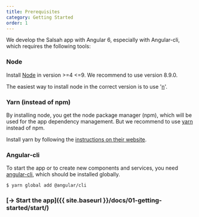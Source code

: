 ```yaml
---
title: Prerequisites
category: Getting Started
order: 1
---
```


We develop the Salsah app with Angular 6, especially with Angular-cli, which requires the following tools:


### Node
Install [Node](https://nodejs.org/en/download/) in version >=4 <=9. We recommend to use version 8.9.0.

The easiest way to install node in the correct version is to use '[n](https://github.com/tj/n)'.


### Yarn (instead of npm)
By installing node, you get the node package manager (npm), which will be used for the app dependency management. But we recommend to use [yarn](https://yarnpkg.com/en/) instead of npm.

Install yarn by following the [instructions on their website](https://yarnpkg.com/en/docs/install).


### Angular-cli
To start the app or to create new components and services, you need [angular-cli](https://github.com/angular/angular-cli), which should be installed globally.

`$ yarn global add @angular/cli`

<!--
If there are some permission issues, try to fix the writing rights in node with `sudo chown -R $(whoami) $(npm config get prefix)/{lib/node_modules,bin,share}` 
-->

### [&rarr; Start the app]({{ site.baseurl }}/docs/01-getting-started/start/)


